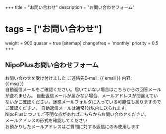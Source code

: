 +++
title = "お問い合わせ"
description = "お問い合わせフォーム"
# tags = ["お問い合わせ"]
weight = 900
quasar = true
[sitemap]
  changefreq = 'monthly'
  priority = 0.5
+++

## NipoPlusお問い合わせフォーム

<div id="q-app">
  <div v-if="close">
    <q-banner class="bg-secondary text-white q-my-md">
      お問い合わせを受け付けました
    </q-banner>
    <q-card>
      <q-card-section class="text-bold">ご連絡先E-mail: {{ email }}</q-card-section>
      <q-card-section>内容: <div style="white-space: pre">{{ msg }}</div></q-card-section>
      <q-card-section>
      自動返信メールをご確認ください。<span class="text-negative text-bold">届いていない場合はこちらからの回答メールが送れません。</span>
      自動返信メールが届かない場合、メールアドレスが間違えていないかご確認ください。迷惑メールフォルダに入っている可能性もありますのでご確認ください。
      自動返信メールは通常1分以内に送られます。
      </q-card-section>
    </q-card>
  </div>
  <div v-else>
    NipoPlusについてご不明な点があればこちらからお問い合わせください。
    <q-form>
    <q-input v-model="email" label="メールアドレス"></q-input>
    <q-input v-model="msg" label="お問い合わせ内容" type="textarea"></q-input>
    <q-btn color="primary" size="lg" label="送信" @click="submit" :disable="!emailVerify"></q-btn>
    <div v-if="!emailVerify" class="text-negative">メールアドレスの形式を確認してください</div>
    <div>お預かりしたメールアドレスはご質問に対する返信にのみ使用します</div>
    </q-form>
  </div>
</div>
<script src="https://cdn.jsdelivr.net/npm/vue@3/dist/vue.global.prod.js"></script>
<script src="https://cdn.jsdelivr.net/npm/quasar@2.7.1/dist/quasar.umd.prod.js"></script>
<script src="https://cdn.jsdelivr.net/npm/quasar@2.7.1/dist/lang/ja.umd.prod.js"></script>
<script src="https://cdn.jsdelivr.net/npm/axios/dist/axios.min.js"></script>
<script src="https://cdn.jsdelivr.net/npm/es6-promise@4/dist/es6-promise.auto.min.js"></script> 
<script>
  // 問い合わせフォーム
  const app = Vue.createApp({
    setup () {
      const EMAIL_REG_EXP = /^[A-Za-z0-9]{1}[A-Za-z0-9_.-]*@{1}[A-Za-z0-9_.-]+.[A-Za-z0-9]+$/
      const emailVerify = Vue.computed(() => { return EMAIL_REG_EXP.test(email.value) })
      const close = Vue.ref(false)
      const email = Vue.ref('')
      const msg = Vue.ref('')
      async function submit () {
        Quasar.Loading.show()
        const body = {
          email: email.value,
          text: msg.value + '\n------\nNipoPlus'
        }
        const config = {
          method: 'POST',
          url: 'https://us-central1-nipo-plus.cloudfunctions.net/inqueryWeb',
          // url: 'https://us-central1-nipo-77c25.cloudfunctions.net/inqueryWeb',
          params: body
        }
        try {
          const res = await axios(config)
          console.log(res)
          Quasar.Notify.create({ message: 'ありがとうございました', color: 'primary' })
          close.value = true
        } catch (e) {
          console.error(e)
          Quasar.Notify.create({ message: 'エラーが発生しました。時間をおいてやり直してください', color: 'negative' })
        } finally {
          Quasar.Loading.hide()
        }
      }
      return {
        emailVerify,
        close,
        submit,
        email,
        msg
      }
    }
  })
  app.use(Quasar)
  Quasar.lang.set(Quasar.lang.ja)
  app.mount('#q-app')
</script>
